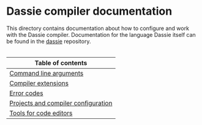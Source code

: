 # Dassie compiler documentation
This directory contains documentation about how to configure and work with the Dassie compiler. Documentation for the language Dassie itself can be found in the [dassie](https://github.com/loschsoftware/dassie) repository.
<br><br>

|**Table of contents**|
|---|
|[Command line arguments](./CLI.md)|
|[Compiler extensions](./Extensions.md)|
|[Error codes](./Errors.md)|
|[Projects and compiler configuration](./Projects.md)|
|[Tools for code editors](./Editors.md)|
